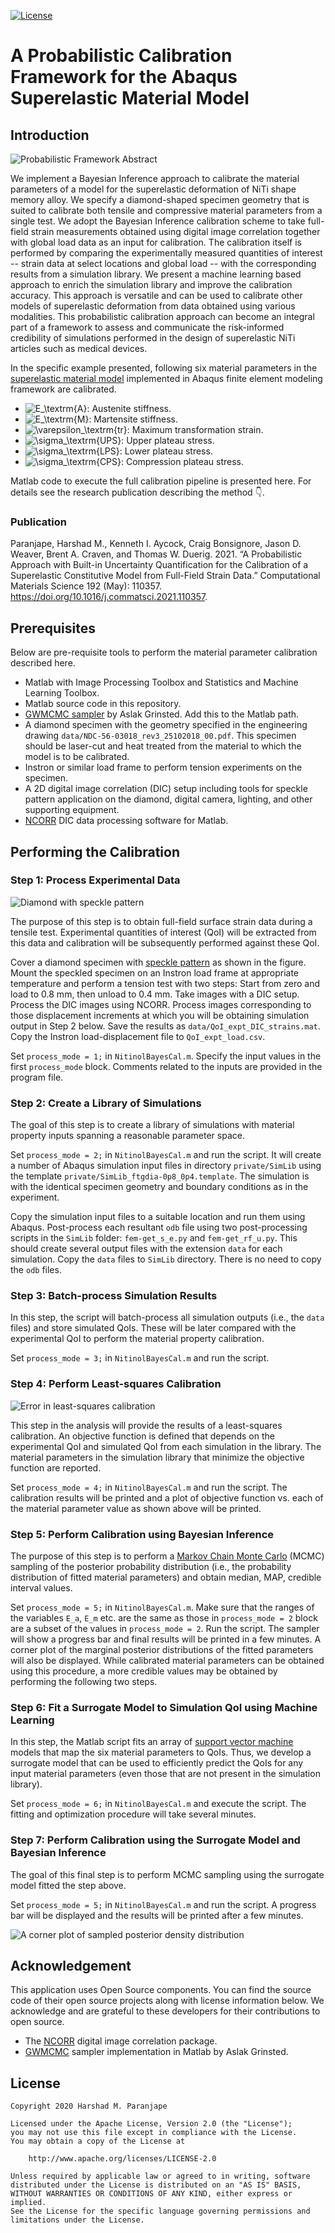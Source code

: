 [![License](https://img.shields.io/badge/License-Apache%202.0-yellowgreen.svg)](https://opensource.org/licenses/Apache-2.0)  

# A Probabilistic Calibration Framework for the Abaqus Superelastic Material Model


## Introduction

![Probabilistic Framework Abstract](/assets/graphical_abstract.jpeg)

We implement a Bayesian Inference approach to calibrate the material parameters of a model for the superelastic deformation of NiTi shape memory alloy. We specify a diamond-shaped specimen geometry that is suited to calibrate both tensile and compressive material parameters from a single test. We adopt the Bayesian Inference calibration scheme to take full-field strain measurements obtained using digital image correlation together with global load data as an input for calibration. The calibration itself is performed by comparing the experimentally measured quantities of interest -- strain data at select locations and global load -- with the corresponding results from a simulation library. We present a machine learning based approach to enrich the simulation library and improve the calibration accuracy. This approach is versatile and can be used to calibrate other models of superelastic deformation from data obtained using various modalities. This probabilistic calibration approach can become an integral part of a framework to assess and communicate the risk-informed credibility of simulations performed in the design of superelastic NiTi articles such as medical devices.

In the specific example presented, following six material parameters in the [superelastic material model](https://abaqus-docs.mit.edu/2017/English/SIMACAEMATRefMap/simamat-c-superelasticity.htm) implemented in Abaqus finite element modeling framework are calibrated.
* ![E_\textrm{A}](https://render.githubusercontent.com/render/math?math=E_%5Ctextrm%7BA%7D): Austenite stiffness.
* ![E_\textrm{M}](https://render.githubusercontent.com/render/math?math=E_%5Ctextrm%7BM%7D): Martensite stiffness.
* ![\varepsilon_\textrm{tr}](https://render.githubusercontent.com/render/math?math=%5Cvarepsilon_%5Ctextrm%7Btr%7D): Maximum transformation strain.
* ![\sigma_\textrm{UPS}](https://render.githubusercontent.com/render/math?math=%5Csigma_%5Ctextrm%7BUPS%7D): Upper plateau stress.
* ![\sigma_\textrm{LPS}](https://render.githubusercontent.com/render/math?math=%5Csigma_%5Ctextrm%7BLPS%7D): Lower plateau stress.
* ![\sigma_\textrm{CPS}](https://render.githubusercontent.com/render/math?math=%5Csigma_%5Ctextrm%7BCPS%7D): Compression plateau stress.

Matlab code to execute the full calibration pipeline is presented here. For details see the research publication describing the method :point_down:.

### Publication

Paranjape, Harshad M., Kenneth I. Aycock, Craig Bonsignore, Jason D. Weaver, Brent A. Craven, and Thomas W. Duerig. 2021. “A Probabilistic Approach with Built-in Uncertainty Quantification for the Calibration of a Superelastic Constitutive Model from Full-Field Strain Data.” Computational Materials Science 192 (May): 110357. https://doi.org/10.1016/j.commatsci.2021.110357.

## Prerequisites

Below are pre-requisite tools to perform the material parameter calibration described here.
* Matlab with Image Processing Toolbox and Statistics and Machine Learning Toolbox.
* Matlab source code in this repository.
* [GWMCMC sampler](https://github.com/grinsted/gwmcmc) by Aslak Grinsted. Add this to the Matlab path.
* A diamond specimen with the geometry specified in the engineering drawing `data/NDC-56-03018_rev3_25102018_00.pdf`. This specimen should be laser-cut and heat treated from the material to which the model is to be calibrated.
* Instron or similar load frame to perform tension experiments on the specimen.
* A 2D digital image correlation (DIC) setup including tools for speckle pattern application on the diamond, digital camera, lighting, and other supporting equipment.
* [NCORR](https://ncorr.com/) DIC data processing software for Matlab.

## Performing the Calibration

### Step 1: Process Experimental Data

![Diamond with speckle pattern](/assets/fig_diamond.jpeg)

The purpose of this step is to obtain full-field surface strain data during a tensile test. Experimental quantities of interest (QoI) will be extracted from this data and calibration will be subsequently performed against these QoI.

Cover a diamond specimen with [speckle pattern](https://www.sciencedirect.com/science/article/pii/S135964621930733X) as shown in the figure. Mount the speckled specimen on an Instron load frame at appropriate temperature and perform a tension test with two steps: Start from zero and load to 0.8 mm, then unload to 0.4 mm. Take images with a DIC setup. Process the DIC images using NCORR. Process images corresponding to those displacement increments at which you will be obtaining simulation output in Step 2 below. Save the results as `data/QoI_expt_DIC_strains.mat`. Copy the Instron load-displacement file to `QoI_expt_load.csv`.

Set `process_mode = 1;` in `NitinolBayesCal.m`. Specify the input values in the first `process_mode` block. Comments related to the inputs are provided in the program file.

### Step 2: Create a Library of Simulations

The goal of this step is to create a library of simulations with material property inputs spanning a reasonable parameter space.

Set `process_mode = 2;` in `NitinolBayesCal.m` and run the script. It will create a number of Abaqus simulation input files in directory `private/SimLib` using the template `private/SimLib_ftgdia-0p8_0p4.template`. The simulation is with the identical specimen geometry and boundary conditions as in the experiment.

Copy the simulation input files to a suitable location and run them using Abaqus. Post-process each resultant `odb` file using two post-processing scripts in the `SimLib` folder: `fem-get_s_e.py` and `fem-get_rf_u.py`. This should create several output files with the extension `data` for each simulation. Copy the `data` files to `SimLib` directory. There is no need to copy the `odb` files.

### Step 3: Batch-process Simulation Results

In this step, the script will batch-process all simulation outputs (i.e., the `data` files) and store simulated QoIs. These will be later compared with the experimental QoI to perform the material property calibration.

Set `process_mode = 3;` in `NitinolBayesCal.m` and run the script.

### Step 4: Perform Least-squares Calibration

![Error in least-squares calibration](/assets/fig_diamond_error.jpeg)

This step in the analysis will provide the results of a least-squares calibration. An objective function is defined that depends on the experimental QoI and simulated QoI from each simulation in the library. The material parameters in the simulation library that minimize the objective function are reported.

Set `process_mode = 4;` in `NitinolBayesCal.m` and run the script. The calibration results will be printed and a plot of objective function vs. each of the material parameter value as shown above will be printed.

### Step 5: Perform Calibration using Bayesian Inference

The purpose of this step is to perform a [Markov Chain Monte Carlo](https://towardsdatascience.com/a-zero-math-introduction-to-markov-chain-monte-carlo-methods-dcba889e0c50) (MCMC) sampling of the posterior probability distribution (i.e., the probability distribution of fitted material parameters) and obtain median, MAP, credible interval values.

Set `process_mode = 5;` in `NitinolBayesCal.m`. Make sure that the ranges of the variables `E_a`, `E_m` etc. are the same as those in `process_mode = 2` block are a subset of the values in `process_mode = 2`. Run the script. The sampler will show a progress bar and final results will be printed in a few minutes. A corner plot of the marginal posterior distributions of the fitted parameters will also be displayed. While calibrated material parameters can be obtained using this procedure, a more credible values may be obtained by performing the following two steps.

### Step 6: Fit a Surrogate Model to Simulation QoI using Machine Learning

In this step, the Matlab script fits an array of [support vector machine](https://www.mathworks.com/help/stats/understanding-support-vector-machine-regression.html) models that map the six material parameters to QoIs. Thus, we develop a surrogate model that can be used to efficiently predict the QoIs for any input material parameters (even those that are not present in the simulation library).

Set `process_mode = 6;` in `NitinolBayesCal.m` and execute the script. The fitting and optimization procedure will take several minutes.

### Step 7: Perform Calibration using the Surrogate Model and Bayesian Inference

The goal of this final step is to perform MCMC sampling using the surrogate model fitted the step above.

Set `process_mode = 5;` in `NitinolBayesCal.m` and run the script. A progress bar will be displayed and the results will be printed after a few minutes.

![A corner plot of sampled posterior density distribution](/assets/fig_cornerplot.jpeg)

## Acknowledgement

This application uses Open Source components. You can find the source code of their open source projects along with license information below. We acknowledge and are grateful to these developers for their contributions to open source.
* The [NCORR](https://ncorr.com/) digital image correlation package.
* [GWMCMC](https://github.com/grinsted/gwmcmc) sampler implementation in Matlab by Aslak Grinsted.

## License

    Copyright 2020 Harshad M. Paranjape

    Licensed under the Apache License, Version 2.0 (the "License");
    you may not use this file except in compliance with the License.
    You may obtain a copy of the License at

        http://www.apache.org/licenses/LICENSE-2.0

    Unless required by applicable law or agreed to in writing, software
    distributed under the License is distributed on an "AS IS" BASIS,
    WITHOUT WARRANTIES OR CONDITIONS OF ANY KIND, either express or implied.
    See the License for the specific language governing permissions and
    limitations under the License.
